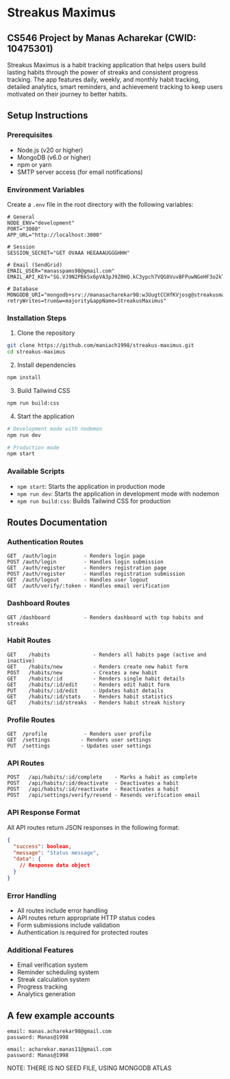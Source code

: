 # Streakus Maximus

## CS546 Project by Manas Acharekar (CWID: 10475301)

Streakus Maximus is a habit tracking application that helps users build lasting habits through the power of streaks and consistent progress tracking. The app features daily, weekly, and monthly habit tracking, detailed analytics, smart reminders, and achievement tracking to keep users motivated on their journey to better habits.

## Setup Instructions

### Prerequisites

- Node.js (v20 or higher)
- MongoDB (v6.0 or higher)
- npm or yarn
- SMTP server access (for email notifications)

### Environment Variables

Create a `.env` file in the root directory with the following variables:

```
# General
NODE_ENV="development"
PORT="3000"
APP_URL="http://localhost:3000"

# Session
SESSION_SECRET="GET OVAAA HEEAAAUGGGHHH"

# Email (SendGrid)
EMAIL_USER="manasspams98@gmail.com"
EMAIL_API_KEY="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"

# Database
MONGODB_URI="mongodb+srv://manasacharekar98:wJUugtCCHfKVjosg@streakusmaximus.nz1jq.mongodb.net/?retryWrites=true&w=majority&appName=StreakusMaximus"
```

### Installation Steps

1. Clone the repository

```bash
git clone https://github.com/maniach1998/streakus-maximus.git
cd streakus-maximus
```

2. Install dependencies

```bash
npm install
```

3. Build Tailwind CSS

```bash
npm run build:css
```

4. Start the application

```bash
# Development mode with nodemon
npm run dev

# Production mode
npm start
```

### Available Scripts

- `npm start`: Starts the application in production mode
- `npm run dev`: Starts the application in development mode with nodemon
- `npm run build:css`: Builds Tailwind CSS for production

## Routes Documentation

### Authentication Routes

```
GET  /auth/login         - Renders login page
POST /auth/login         - Handles login submission
GET  /auth/register      - Renders registration page
POST /auth/register      - Handles registration submission
GET  /auth/logout        - Handles user logout
GET  /auth/verify/:token - Handles email verification
```

### Dashboard Routes

```
GET /dashboard           - Renders dashboard with top habits and streaks
```

### Habit Routes

```
GET    /habits              - Renders all habits page (active and inactive)
GET    /habits/new          - Renders create new habit form
POST   /habits/new          - Creates a new habit
GET    /habits/:id          - Renders single habit details
GET    /habits/:id/edit     - Renders edit habit form
PUT    /habits/:id/edit     - Updates habit details
GET    /habits/:id/stats    - Renders habit statistics
GET    /habits/:id/streaks  - Renders habit streak history
```

### Profile Routes

```
GET  /profile            - Renders user profile
GET  /settings          - Renders user settings
PUT  /settings          - Updates user settings
```

### API Routes

```
POST   /api/habits/:id/complete    - Marks a habit as complete
POST   /api/habits/:id/deactivate  - Deactivates a habit
POST   /api/habits/:id/reactivate  - Reactivates a habit
POST   /api/settings/verify/resend - Resends verification email
```

### API Response Format

All API routes return JSON responses in the following format:

```json
{
  "success": boolean,
  "message": "Status message",
  "data": {
    // Response data object
  }
}
```

### Error Handling

- All routes include error handling
- API routes return appropriate HTTP status codes
- Form submissions include validation
- Authentication is required for protected routes

### Additional Features

- Email verification system
- Reminder scheduling system
- Streak calculation system
- Progress tracking
- Analytics generation

## A few example accounts

```
email: manas.acharekar98@gmail.com
password: Manas@1998

email: acharekar.manas11@gmail.com
password: Manas@1998
```

NOTE: THERE IS NO SEED FILE, USING MONGODB ATLAS
